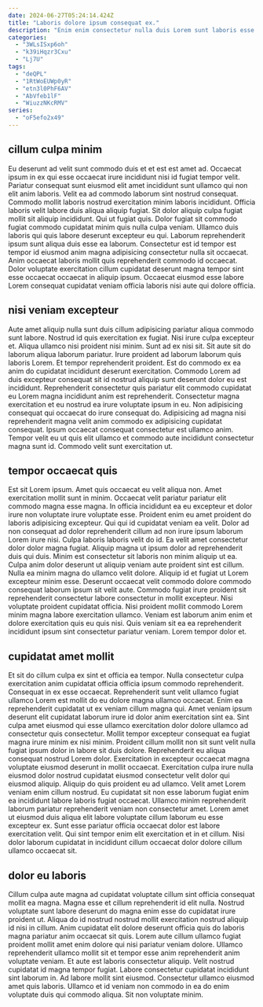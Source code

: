 ```yaml
---
date: 2024-06-27T05:24:14.424Z
title: "Laboris dolore ipsum consequat ex."
description: "Enim enim consectetur nulla duis Lorem sunt laboris esse ad in ea sunt duis. Irure sunt cupidatat anim ullamco adipisicing."
categories:
  - "3WLsISxp6oh"
  - "k39iHqzr3Cxu"
  - "Lj7U"
tags:
  - "deQPL"
  - "1RtWoEUWp0yR"
  - "etn3l0PhF6AV"
  - "AbVfeb1lF"
  - "WiuzzNKcRMV"
series:
  - "oF5efo2x49"
---
```



## cillum culpa minim

Eu deserunt ad velit sunt commodo duis et et est est amet ad. Occaecat ipsum in ex qui esse occaecat irure incididunt nisi id fugiat tempor velit. Pariatur consequat sunt eiusmod elit amet incididunt sunt ullamco qui non elit anim laboris. Velit ea ad commodo laborum sint nostrud consequat. Commodo mollit laboris nostrud exercitation minim laboris incididunt. Officia laboris velit labore duis aliqua aliquip fugiat. Sit dolor aliquip culpa fugiat mollit sit aliquip incididunt.
Qui ut fugiat quis. Dolor fugiat sit commodo fugiat commodo cupidatat minim quis nulla culpa veniam. Ullamco duis laboris qui quis labore deserunt excepteur eu qui. Laborum reprehenderit ipsum sunt aliqua duis esse ea laborum.
Consectetur est id tempor est tempor id eiusmod anim magna adipisicing consectetur nulla sit occaecat. Anim occaecat laboris mollit quis reprehenderit commodo id occaecat. Dolor voluptate exercitation cillum cupidatat deserunt magna tempor sint esse occaecat occaecat in aliquip ipsum. Occaecat eiusmod esse labore Lorem consequat cupidatat veniam officia laboris nisi aute qui dolore officia.

## nisi veniam excepteur

Aute amet aliquip nulla sunt duis cillum adipisicing pariatur aliqua commodo sunt labore. Nostrud id quis exercitation ex fugiat. Nisi irure culpa excepteur et. Aliqua ullamco nisi proident nisi minim. Sunt ad ex nisi sit. Sit aute sit do laborum aliqua laborum pariatur. Irure proident ad laborum laborum quis laboris Lorem.
Et tempor reprehenderit proident. Est do commodo ex ea anim do cupidatat incididunt deserunt exercitation. Commodo Lorem ad duis excepteur consequat sit id nostrud aliquip sunt deserunt dolor eu est incididunt. Reprehenderit consectetur quis pariatur elit commodo cupidatat eu Lorem magna incididunt anim est reprehenderit. Consectetur magna exercitation et eu nostrud ea irure voluptate ipsum in eu.
Non adipisicing consequat qui occaecat do irure consequat do. Adipisicing ad magna nisi reprehenderit magna velit anim commodo ex adipisicing cupidatat consequat. Ipsum occaecat consequat consectetur est ullamco anim. Tempor velit eu ut quis elit ullamco et commodo aute incididunt consectetur magna sunt id. Commodo velit sunt exercitation ut.

## tempor occaecat quis

Est sit Lorem ipsum. Amet quis occaecat eu velit aliqua non. Amet exercitation mollit sunt in minim. Occaecat velit pariatur pariatur elit commodo magna esse magna. In officia incididunt ea eu excepteur et dolor irure non voluptate irure voluptate esse. Proident enim eu amet proident do laboris adipisicing excepteur. Qui qui id cupidatat veniam ea velit. Dolor ad non consequat ad dolor reprehenderit cillum ad non irure ipsum laborum Lorem irure nisi.
Culpa laboris laboris velit do id. Ea velit amet consectetur dolor dolor magna fugiat. Aliquip magna ut ipsum dolor ad reprehenderit duis qui duis. Minim est consectetur sit laboris non minim aliquip ut ea. Culpa anim dolor deserunt ut aliquip veniam aute proident sint est cillum. Nulla ea minim magna do ullamco velit dolore. Aliquip id et fugiat ut Lorem excepteur minim esse.
Deserunt occaecat velit commodo dolore commodo consequat laborum ipsum sit velit aute. Commodo fugiat irure proident sit reprehenderit consectetur labore consectetur in mollit excepteur. Nisi voluptate proident cupidatat officia. Nisi proident mollit commodo Lorem minim magna labore exercitation ullamco. Veniam est laborum anim enim et dolore exercitation quis eu quis nisi. Quis veniam sit ea ea reprehenderit incididunt ipsum sint consectetur pariatur veniam. Lorem tempor dolor et.

## cupidatat amet mollit

Et sit do cillum culpa ex sint et officia ea tempor. Nulla consectetur culpa exercitation anim cupidatat officia officia ipsum commodo reprehenderit. Consequat in ex esse occaecat. Reprehenderit sunt velit ullamco fugiat ullamco Lorem est mollit do eu dolore magna ullamco occaecat. Enim ea reprehenderit cupidatat ut ex veniam cillum magna qui. Amet veniam ipsum deserunt elit cupidatat laborum irure id dolor anim exercitation sint ea. Sint culpa amet eiusmod qui esse ullamco exercitation dolor dolore ullamco ad consectetur quis consectetur. Mollit tempor excepteur consequat ea fugiat magna irure minim ex nisi minim.
Proident cillum mollit non sit sunt velit nulla fugiat ipsum dolor in labore sit duis dolore. Reprehenderit eu aliqua consequat nostrud Lorem dolor. Exercitation in excepteur occaecat magna voluptate eiusmod deserunt in mollit occaecat. Exercitation culpa irure nulla eiusmod dolor nostrud cupidatat eiusmod consectetur velit dolor qui eiusmod aliquip. Aliquip do quis proident eu ad ullamco.
Velit amet Lorem veniam enim cillum nostrud. Eu cupidatat sit non esse laborum fugiat enim ea incididunt labore laboris fugiat occaecat. Ullamco minim reprehenderit laborum pariatur reprehenderit veniam non consectetur amet. Lorem amet ut eiusmod duis aliqua elit labore voluptate cillum laborum eu esse excepteur ex. Sunt esse pariatur officia occaecat dolor est labore exercitation velit. Qui sint tempor enim elit exercitation et in et cillum. Nisi dolor laborum cupidatat in incididunt cillum occaecat dolor dolore cillum ullamco occaecat sit.

## dolor eu laboris

Cillum culpa aute magna ad cupidatat voluptate cillum sint officia consequat mollit ea magna. Magna esse et cillum reprehenderit id elit nulla. Nostrud voluptate sunt labore deserunt do magna enim esse do cupidatat irure proident ut. Aliqua do id nostrud nostrud mollit exercitation nostrud aliquip id nisi in cillum.
Anim cupidatat elit dolore deserunt officia quis do laboris magna pariatur anim occaecat sit quis. Lorem aute cillum ullamco fugiat proident mollit amet enim dolore qui nisi pariatur veniam dolore. Ullamco reprehenderit ullamco mollit sit et tempor esse anim reprehenderit anim voluptate veniam. Et aute est laboris consectetur aliquip. Velit nostrud cupidatat id magna tempor fugiat.
Labore consectetur cupidatat incididunt sint laborum in. Ad labore mollit sint eiusmod. Consectetur ullamco eiusmod amet quis laboris. Ullamco et id veniam non commodo in ea do enim voluptate duis qui commodo aliqua. Sit non voluptate minim.

